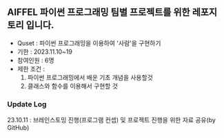 ## AIFFEL 파이썬 프로그래밍 팀별 프로젝트를 위한 레포지토리 입니다.
- Quset : 파이썬 프로그래밍을 이용하여 '사람'을 구현하기
- 기한 : 2023.11.10~19
- 참여인원 : 6명
- 제한 조건 :
   1) 파이썬 프로그래밍에서 배운 기초 개념을 사용할것
   2) 클래스와 함수를 이용해서 구현할 것


### Update Log
23.10.11 : 브레인스토밍 진행(프로그램 컨셉) 및 프로젝트 진행을 위한 자료 공유(by GitHub)

